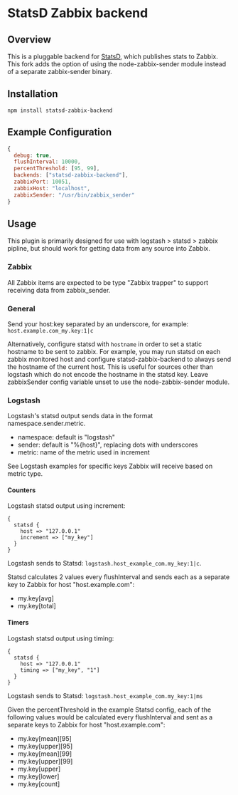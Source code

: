 # StatsD Zabbix backend

## Overview

This is a pluggable backend for [StatsD](https://github.com/etsy/statsd), which publishes stats to Zabbix.
This fork adds the option of using the node-zabbix-sender module instead of a separate zabbix-sender binary.

## Installation

    npm install statsd-zabbix-backend

## Example Configuration

```js
{
  debug: true,
  flushInterval: 10000,
  percentThreshold: [95, 99],
  backends: ["statsd-zabbix-backend"],
  zabbixPort: 10051,
  zabbixHost: "localhost",
  zabbixSender: "/usr/bin/zabbix_sender"
}
```

## Usage

This plugin is primarily designed for use with logstash > statsd > zabbix pipline, but should work for getting data from any source into Zabbix.

### Zabbix

All Zabbix items are expected to be type "Zabbix trapper" to support receiving data from zabbix_sender.

### General

Send your host:key separated by an underscore, for example: `host.example.com_my.key:1|c`

Alternatively, configure statsd with `hostname` in order to set a static
hostname to be sent to zabbix. For example, you may run statsd on each
zabbix monitored host and configure statsd-zabbix-backend to always send the
hostname of the current host. This is useful for sources other than logstash
which do not encode the hostname in the statsd key.
Leave zabbixSender config variable unset to use the node-zabbix-sender module.

### Logstash

Logstash's statsd output sends data in the format namespace.sender.metric.

- namespace: default is "logstash"
- sender: default is "%{host}", replacing dots with underscores
- metric: name of the metric used in increment

See Logstash examples for specific keys Zabbix will receive based on metric type.

#### Counters

Logstash statsd output using increment:

```
{
  statsd {
    host => "127.0.0.1"
    increment => ["my_key"]
  }
}
```

Logstash sends to Statsd: `logstash.host_example_com.my_key:1|c`.

Statsd calculates 2 values every flushInterval and sends each as a separate key to Zabbix for host "host.example.com":

- my.key[avg]
- my.key[total]

#### Timers

Logstash statsd output using timing:

```
{
  statsd {
    host => "127.0.0.1"
    timing => ["my_key", "1"]
  }
}
```

Logstash sends to Statsd: `logstash.host_example_com.my_key:1|ms`

Given the percentThreshold in the example Statsd config, each of the following values would be calculated every flushInterval and sent as a separate keys to Zabbix for host "host.example.com":

- my.key[mean][95]
- my.key[upper][95]
- my.key[mean][99]
- my.key[upper][99]
- my.key[upper]
- my.key[lower]
- my.key[count]
